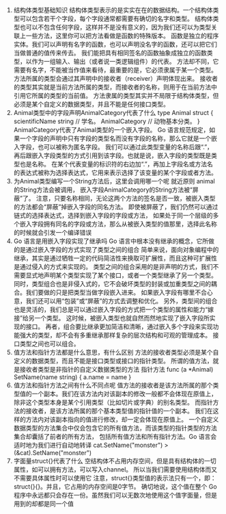 1. 结构体类型基础知识
结构体类型表示的是实实在在的数据结构。一个结构体类型可以包含若干个字段，每个字段通常都需要有确切的名字和类型。
结构体类型也可以不包含任何字段，这样并不是没有意义的，因为我们还可以为类型关联上一些方法，这里你可以把方法看做是函数的特殊版本。
函数是独立的程序实体。我们可以声明有名字的函数，也可以声明没名字的函数，还可以把它们当做普通的值传来传去。
    我们能把具有相同签名的函数抽象成独立的函数类型，以作为一组输入、输出（或者说一类逻辑组件）的代表。
方法却不同，它需要有名字，不能被当作值来看待，最重要的是，它必须隶属于某一个类型。
    方法所属的类型会通过其声明中的接收者（receiver）声明体现出来。
    接收者的类型其实就是当前方法所属的类型，而接收者的名称，则用于在当前方法中引用它所属的类型的当前值。
    方法隶属的类型其实并不局限于结构体类型，但必须是某个自定义的数据类型，并且不能是任何接口类型。
2. Animal类型中的字段声明AnimalCategory代表了什么
type Animal struct {
  scientificName string // 学名。
  AnimalCategory    // 动物基本分类。
}
AnimalCategory代表了Animal类型的一个嵌入字段。
Go 语言规范规定，如果一个字段的声明中只有字段的类型名而没有字段的名称，那么它就是一个嵌入字段，也可以被称为匿名字段。
    我们可以通过此类型变量的名称后跟“.”，再后跟嵌入字段类型的方式引用到该字段。也就是说，嵌入字段的类型既是类型也是名称。
在某个代表变量的标识符的右边加“.”，再加上字段名或方法名的表达式被称为选择表达式，它用来表示选择了该变量的某个字段或者方法。
3. 为Animal类型编写一个String方法后，这里会调用哪一个呢
就近原则
animal的String方法会被调用， 嵌入字段AnimalCategory的String方法被“屏蔽”了。
    注意，只要名称相同，无论这两个方法的签名是否一致，被嵌入类型的方法都会“屏蔽”掉嵌入字段的同名方法。
即使被屏蔽了，我们仍然可以通过链式的选择表达式，选择到嵌入字段的字段或方法，
如果处于同一个层级的多个嵌入字段拥有同名的字段或方法，那么从被嵌入类型的值那里，选择此名称的时候就会引发一个编译错误
4. Go 语言是用嵌入字段实现了继承吗
Go 语言中根本没有继承的概念，它所做的是通过嵌入字段的方式实现了类型之间的组合
简单来说，面向对象编程中的继承，其实是通过牺牲一定的代码简洁性来换取可扩展性，而且这种可扩展性是通过侵入的方式来实现的。
类型之间的组合采用的是非声明的方式，我们不需要显式地声明某个类型实现了某个接口，或者一个类型继承了另一个类型。
    同时，类型组合也是非侵入式的，它不会破坏类型的封装或加重类型之间的耦合。我们要做的只是把类型当做字段嵌入进来。
    如果嵌入字段有哪里不合心意，我们还可以用“包装”或“屏蔽”的方式去调整和优化。
另外，类型间的组合也是灵活的，我们总是可以通过嵌入字段的方式把一个类型的属性和能力“嫁接”给另一个类型。
    这时候，被嵌入类型也就自然而然地实现了嵌入字段所实现的接口。
再者，组合要比继承更加简洁和清晰，通过嵌入多个字段来实现功能强大的类型，却不会有多重继承那样复杂的层次结构和可观的管理成本。
接口类型之间也可以组合。
5. 值方法和指针方法都是什么意思，有什么区别
方法的接收者类型必须是某个自定义的数据类型，而且不能是接口类型或接口的指针类型。
    所谓的值方法，就是接收者类型是非指针的自定义数据类型的方法
指针方法
func (a *Animal) SetName(name string) {
	a.name = name
}
6. 值方法和指针方法之间有什么不同点呢
值方法的接收者是该方法所属的那个类型值的一个副本。我们在该方法内对该副本的修改一般都不会体现在原值上，
    除非这个类型本身是某个引用类型（比如切片或字典）的别名类型。
    而指针方法的接收者，是该方法所属的那个基本类型值的指针值的一个副本。
    我们在这样的方法内对该副本指向的值进行修改，却一定会体现在原值上。
一个自定义数据类型的方法集合中仅会包含它的所有值方法，而该类型的指针类型的方法集合却囊括了前者的所有方法，
    包括所有值方法和所有指针方法。Go 语言会适时地为我们进行自动地转译
    cat.SetName("monster") > (&cat).SetName("monster")
7. 字面量struct{}代表了什么
 空结构体不占用内存空间，但是具有结构体的一切属性，如可以拥有方法，可以写入channel。
    所以当我们需要使用结构体而又不需要具体属性时可以使用它
注意，struct{}类型值的表示法只有一个，即：struct{}{}。并且，它占用的内存空间是0字节。
    确切地说，这个值在整个 Go 程序中永远都只会存在一份。虽然我们可以无数次地使用这个值字面量，但是用到的却都是同一个值